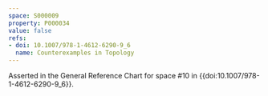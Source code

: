 ```yaml
---
space: S000009
property: P000034
value: false
refs:
- doi: 10.1007/978-1-4612-6290-9_6
  name: Counterexamples in Topology
---
```



Asserted in the General Reference Chart for space #10 in
{{doi:10.1007/978-1-4612-6290-9_6}}.
